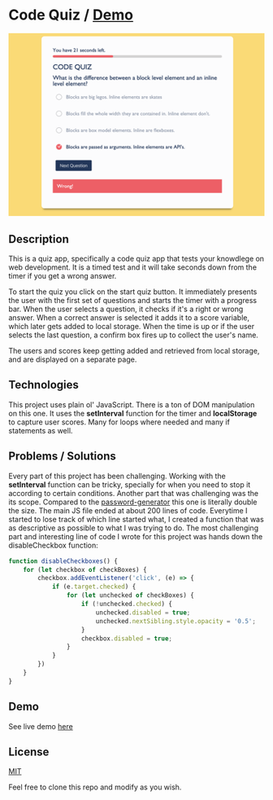 # Code Quiz / [Demo](https://yarocruz.github.io/code-quiz/) 

![screenshot](assets/img/quiz-screenshot.png)

## Description

This is a quiz app, specifically a code quiz app that tests your knowdlege on web development. It is a timed test and it will take seconds down from the timer if you get a wrong answer. 

To start the quiz you click on the start quiz button. It immediately presents the user with the first set of questions and starts the timer with a progress bar. When the user selects a question, it checks if it's a right or wrong answer. When a correct answer is selected it adds it to a score variable, which later gets added to local storage. When the time is up or if the user selects the last question, a confirm box fires up to collect the user's name. 

The users and scores keep getting added and retrieved from local storage, and are displayed on a separate page.

## Technologies

This project uses plain ol' JavaScript. There is a ton of DOM manipulation on this one. It uses the **setInterval** function for the timer and **localStorage** to capture user scores. Many for loops where needed and many if statements as well. 

## Problems / Solutions

Every part of this project has been challenging. Working with the **setInterval** function can be tricky, specially for when you need to stop it according to certain conditions. Another part that was challenging was the its scope. Compared to the [password-generator](https://github.com/yarocruz/password-generator/blob/master/develop/script.js) this one is literally double the size. The main JS file ended at about 200 lines of code. Everytime I started to lose track of which line started what, I created a function that was as descriptive as possible to what I was trying to do. The most challenging part and interesting line of code I wrote for this project was hands down the disableCheckbox function:

``` js
function disableCheckboxes() {
    for (let checkbox of checkBoxes) {
        checkbox.addEventListener('click', (e) => {
            if (e.target.checked) {
                for (let unchecked of checkBoxes) {
                    if (!unchecked.checked) {
                        unchecked.disabled = true;
                        unchecked.nextSibling.style.opacity = '0.5';
                    }
                    checkbox.disabled = true;
                }
            }
        })
    }
}
```

## Demo

See live demo [here](https://yarocruz.github.io/code-quiz/)

## License 

[MIT](/LICENSE)

Feel free to clone this repo and modify as you wish.